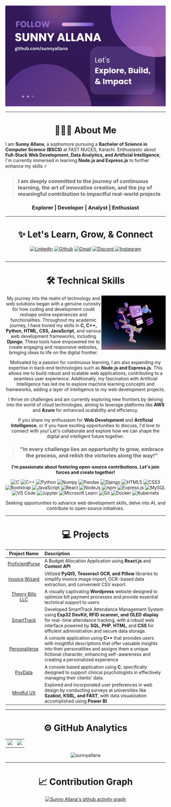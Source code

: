 ![GitHubBanner](https://github.com/sunnyallana/sunnyallana/blob/main/png/githubBannerPng.png?raw=true)

---
<h1 align="center">👨🏻‍💻 About Me</h1>

I am **Sunny Allana**, a sophomore pursuing a **Bachelor of Science in Computer Science (BSCS)** at FAST NUCES, Karachi. Enthusiastic about **Full-Stack Web Development, Data Analytics, and Artificial Intelligence**, I'm currently immersed in learning **Node.js and Express.js** to further enhance my skills ⚡

> ### I am deeply committed to the journey of <strong>continuous learning</strong>, the art of <strong>innovative creation</strong>, and the joy of <strong>meaningful contribution</strong> to impactful real-world projects

<h3 align = "center">Explorer | Developer | Analyst | Enthusiast</h3>

---
<div align="center">
  <h1 align="center">✨ Let's Learn, Grow, & Connect</h1>
  <div align="center">
    <a  href="https://www.linkedin.com/in/sunnyallana" target="_blank"><img alt="LinkedIn" src="https://img.shields.io/badge/linkedin%20-%230077B5.svg?&style=for-the-badge&logo=linkedin&logoColor=white" /></a>
    <a href="https://github.com/sunnyallana" target="_blank"><img alt="Github" src="https://img.shields.io/badge/GitHub-100000?style=for-the-badge&logo=github&logoColor=white"/></a>
    <a href="mailto:contact.sunnyallana@gmail.com"><img  alt="Gmail" src="https://img.shields.io/badge/Gmail-D14836?style=for-the-badge&logo=gmail&logoColor=white" /></a>
    <a  href="https://discordapp.com/users/sunny.allana#6221"><img alt=" Discord" src="https://img.shields.io/badge/Discord-7289DA?style=for-the-badge&logo=discord&logoColor=white">
    <a  href="https://www.instagram.com/imsunnyallana/"><img alt="Instagram" src="https://img.shields.io/badge/Instagram-E4405F?style=for-the-badge&logo=instagram&logoColor=white"></a>
    
    
    
  </div>
  <br/>

---
 <div align="center">
  <h1>🛠 Technical Skills</h1>
    <img width="40%" align="right"  src="https://github.com/sunnyallana/sunnyallana/blob/main/png/techImagePng.png?raw=true">


My journey into the realm of technology and web solutions began with a genuine curiosity for how coding and development could reshape online experiences and functionalities. Throughout my academic journey, I have honed my skills in **C, C++, Python, HTML, CSS, JavaScript**, and various web development frameworks, including **Django**. These tools have empowered me to create engaging and responsive websites, bringing ideas to life on the digital frontier.

Motivated by a passion for continuous learning, I am also expanding my expertise in back-end technologies such as **Node.js and Express.js**. This allows me to build robust and scalable web applications, contributing to a seamless user experience. Additionally, my fascination with Artificial Intelligence has led me to explore machine learning concepts and frameworks, adding a layer of intelligence to my web development projects.

I thrive on challenges and am currently exploring new frontiers by delving into the world of cloud technologies, aiming to leverage platforms like **AWS** and **Azure** for enhanced scalability and efficiency.

If you share my enthusiasm for **Web Development** and **Artificial Intelligence**, or if you have exciting opportunities to discuss, I'd love to connect with you! Let's collaborate and explore how we can shape the digital and intelligent future together.

> ### "In every challenge lies an opportunity to grow, embrace the process, and relish the victories along the way!"

**I'm passionate about fostering open-source contributions. Let's join forces and create together!**

  <p align="center"> 
  <img alt="C" src="https://img.shields.io/badge/c-%2300599C.svg?&style=for-the-badge&logo=c&logoColor=white"/>
  <img alt="C++" src="https://img.shields.io/badge/c++-%2300599C.svg?&style=for-the-badge&logo=c%2B%2B&ogoColor=white"/>
  <img alt="Python" src="https://img.shields.io/badge/python-%2314354C.svg?style=for-the-badge&logo=python&logoColor=white"/>
  <img alt="Numpy" src="https://img.shields.io/badge/Numpy-777BB4?style=for-the-badge&logo=numpy&logoColor=white" />
  <img alt="Pandas" src="https://img.shields.io/badge/Pandas-2C2D72?style=for-the-badge&logo=pandas&logoColor=white" />
  <img alt = "Django" src = "https://img.shields.io/badge/Django-092E20?style=for-the-badge&labelColor=092E20&logoColor=44b78a&logo=django"/>
  <img alt="HTML5" src="https://img.shields.io/badge/html5-%23E34F26.svg?&style=for-the-badge&logo=html5&logoColor=white"/>
  <img alt="CSS3" src="https://img.shields.io/badge/css3-%231572B6.svg?&style=for-the-badge&logo=css3&logoColor=white"/>
  <img alt="Bootstrap" src="https://img.shields.io/badge/bootstrap-%23563D7C.svg?style=for-the-badge&logo=bootstrap&logoColor=white"/>
  <img alt="JavaScript" src="https://img.shields.io/badge/javascript-%23323330.svg?&style=for-the-badge&logo=javascript&logoColor=%23F7DF1E"/>
  <img alt="React" src="https://img.shields.io/badge/react-%2320232a.svg?style=for-the-badge&logo=react&logoColor=%2361DAFB"/> 
  <img alt="NodeJs" src="https://img.shields.io/badge/Node.js-339933?style=for-the-badge&logo=nodedotjs&logoColor=white" />
  <img alt="npm" src="https://img.shields.io/badge/npm-CB3837?style=for-the-badge&logo=npm&logoColor=white" />
  <img alt="Express.js" src="https://img.shields.io/badge/Express.js-000000?style=for-the-badge&logo=express&logoColor=white" />
  <img alt="MySQL" src="https://img.shields.io/badge/MySQL-00000F?style=for-the-badge&logo=mysql&logoColor=white"/>
  <img alt="VS Code" src="https://img.shields.io/badge/Visual_Studio_Code-0078D4?style=for-the-badge&logo=visual%20studio%20code&logoColor=white"/>
  <img alt="Jupyter" src="https://img.shields.io/badge/Jupyter-F37626.svg?&style=for-the-badge&logo=Jupyter&logoColor=white" />
  <img alt="Microsoft Learn" src="https://img.shields.io/badge/Microsoft_Learn-258ffa?style=for-the-badge&logo=microsoft&logoColor=white"/> 
  <img alt = "Git" src = "https://img.shields.io/badge/Git-F05032?style=for-the-badge&labelColor=F05032&logoColor=ffffff&logo=git"/>
  <img alt = "Docker" src = "https://img.shields.io/badge/Docker-2496ED?style=for-the-badge&labelColor=369cee&logoColor=ffffff&logo=docker"/>
  <img alt="Kubernets" src="https://img.shields.io/badge/kubernetes-326ce5.svg?&style=for-the-badge&logo=kubernetes&logoColor=white" />
  </p>


  Seeking opportunities to advance web development skills, delve into AI, and contribute to open-source initiatives.

---
  <h1 align="center">💻 Projects</h1>


  | Project Name      | Description | 
  | :---:        |    :----   |  
  | [ProficientPurse]()  | A Budget Allocation Application using **React.js** and **Context API** |
  | [Invoice Wizard]("")     | Utilized **PyQt5, Tesseract OCR, and Pillow** libraries to simplify invoice image import, OCR-based data extraction, and convenient CSV export. |
  | [Theory Bills LLC]("")     | A visually captivating **Wordpress** website designed to optimize bill payment processes and provide essential technical support to users |
  | [SmartTrack]("")     | Developed SmartTrack Attendance Management System using **Esp32 DevKit, RFID scanner, and OLED display** for real-time attendance tracking, with a robust web interface powered by **SQL**, **PHP**, **HTML**, and **CSS** for efficient administration and secure data storage. |
  | [PersonaVerse]("")  | A console application using **C++** that provides users with insightful descriptions that offer valuable insights into their personalities and assigns them a unique fictional character, enhancing self-awareness and creating a personalized experience |
  | [PsyData]("")  | A console based application using **C**, specifically designed to support clinical psychologists in effectively managing their clients' data. |
  | [Mindful UX]("")  | Explored and incorporated user preferences in web design by conducting surveys at universities like **Szabist, KSBL, and FAST**, with data visualization accomplished using **Power BI** |

  ---
  # ⚙️ GitHub Analytics
    
  <table>
    <tr>
     <td><img height="180px" src="https://github-readme-stats.vercel.app/api?username=sunnyallana&show_icons=true&theme=dark" /></td>
      <td><img height="170px" src="https://github-readme-stats.vercel.app/api/top-langs/?username=sunnyallana&layout=compact&theme=dark" /></td>
    </tr>
  </table>

  <div align="center">
    <p><img align="center" src="https://github-readme-streak-stats.herokuapp.com/?user=sunnyallana&layout=compact&theme=dark" alt="sunnyallana"/></p>
  </div>

---
  # 📈 Contribution Graph  
  [![Sunny Allana's github activity graph](https://github-readme-activity-graph.vercel.app/graph?username=sunnyallana&theme=react)](https://github.com/ashutosh00710/github-readme-activity-graph)
</div>
